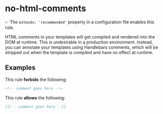 # no-html-comments

:white_check_mark: The `extends: 'recommended'` property in a configuration file enables this rule.

HTML comments in your templates will get compiled and rendered into the DOM at runtime. This is undesirable in a production environment. Instead, you can annotate your templates using Handlebars comments, which will be stripped out when the template is compiled and have no effect at runtime.

## Examples

This rule **forbids** the following:

```hbs
<!-- comment goes here -->
```

This rule **allows** the following:

```hbs
{{!-- comment goes here --}}
```

